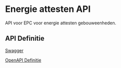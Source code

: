 # Energie attesten API

API voor EPC voor energie attesten gebouweenheden.

## API Definitie

[Swagger](https://ovo000090.github.io/VEKA_REST_API/?urls.primaryName=V1+-+Energie+attesten+API)

[OpenAPI Definitie](../energie-attesten-api.yaml)
